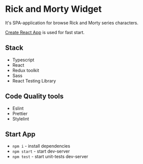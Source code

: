 # Rick and Morty Widget

It's SPA-application for browse Rick and Morty series characters.

[Create React App](https://github.com/facebook/create-react-app) is used for fast start.

## Stack

- Typescript
- React
- Redux toolkit
- Sass
- React Testing Library

## Code Quality tools

- Eslint
- Prettier
- Stylelint

## Start App

- `npm i` - install dependencies
- `npm start` - start dev-server
- `npm test` - start unit-tests dev-server
